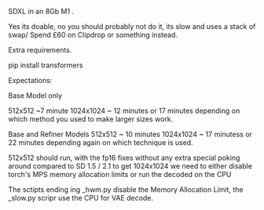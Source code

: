 SDXL in an 8Gb M1 .

Yes its doable, no you should probably not do it,  its slow and uses a stack of swap/ Spend £60 on Clipdrop or something instead.

Extra requirements.

pip install transformers

Expectations:

Base Model only

512x512 ~7 minute
1024x1024 ~ 12 minutes or 17 minutes depending on which method you used to make larger sizes work.


Base and Refiner Models
512x512 ~ 10 minutes
1024x1024 ~ 17 minutess or 22 minutes depending again on which technique is used.

512x512 should run, with the fp16 fixes without any extra special poking around compared to SD 1.5 / 2.1
to get 1024x1024 we need to either disable torch's MPS memory allocation limits or run the decoded on the CPU

The sctipts ending ing _hwm.py disable the Memory Allocation Limit, the _slow.py scripr use the CPU for VAE decode.




